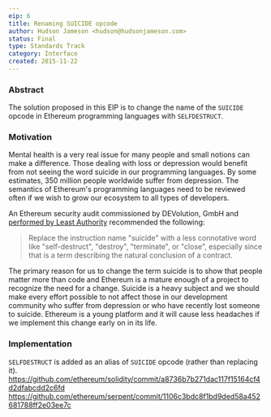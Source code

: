 ```yaml
---
eip: 6
title: Renaming SUICIDE opcode
author: Hudson Jameson <hudson@hudsonjameson.com>
status: Final
type: Standards Track
category: Interface
created: 2015-11-22
---
```


### Abstract
The solution proposed in this EIP is to change the name of the `SUICIDE` opcode in Ethereum programming languages with `SELFDESTRUCT`.

### Motivation
Mental health is a very real issue for many people and small notions can make a difference. Those dealing with loss or depression would benefit from not seeing the word suicide in our programming languages. By some estimates, 350 million people worldwide suffer from depression. The semantics of Ethereum's programming languages need to be reviewed often if we wish to grow our ecosystem to all types of developers.

An Ethereum security audit commissioned by DEVolution, GmbH and [performed by Least Authority](https://github.com/LeastAuthority/ethereum-analyses/blob/master/README.md) recommended the following:
> Replace the instruction name "suicide" with a less connotative word like "self-destruct", "destroy", "terminate", or "close", especially since that is a term describing the natural conclusion of a contract.

The primary reason for us to change the term suicide is to show that people matter more than code and Ethereum is a mature enough of a project to recognize the need for a change. Suicide is a heavy subject and we should make every effort possible to not affect those in our development community who suffer from depression or who have recently lost someone to suicide. Ethereum is a young platform and it will cause less headaches if we implement this change early on in its life.

### Implementation
`SELFDESTRUCT` is added as an alias of `SUICIDE` opcode (rather than replacing it). https://github.com/ethereum/solidity/commit/a8736b7b271dac117f15164cf4d2dfabcdd2c6fd https://github.com/ethereum/serpent/commit/1106c3bdc8f1bd9ded58a452681788ff2e03ee7c
